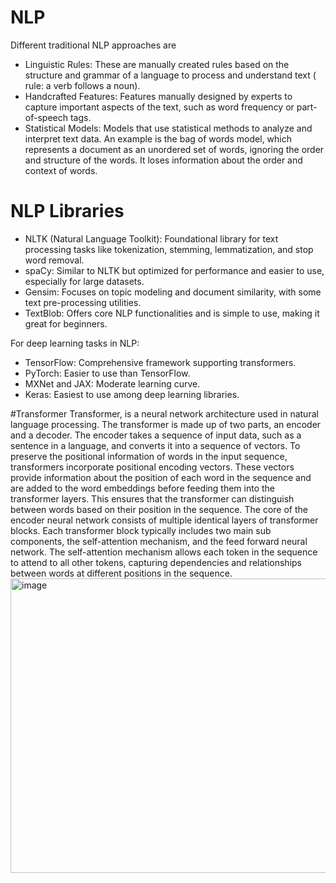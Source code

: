 # NLP
Different traditional NLP approaches are 
- Linguistic Rules: These are manually created rules based on the structure and grammar of a language to process and understand text ( rule: a verb follows a noun).
- Handcrafted Features: Features manually designed by experts to capture important aspects of the text, such as word frequency or part-of-speech tags.
- Statistical Models: Models that use statistical methods to analyze and interpret text data. An example is the bag of words model, which represents a document as an unordered set of words, ignoring the order and structure of the words. It loses information about the order and context of words.
# NLP Libraries
- NLTK (Natural Language Toolkit): Foundational library for text processing tasks like tokenization, stemming, lemmatization, and stop word removal.
- spaCy: Similar to NLTK but optimized for performance and easier to use, especially for large datasets.
- Gensim: Focuses on topic modeling and document similarity, with some text pre-processing utilities.
- TextBlob: Offers core NLP functionalities and is simple to use, making it great for beginners.

For deep learning tasks in NLP:

- TensorFlow: Comprehensive framework supporting transformers.
- PyTorch: Easier to use than TensorFlow.
- MXNet and JAX: Moderate learning curve.
- Keras: Easiest to use among deep learning libraries.

#Transformer
Transformer, is a neural network architecture used in natural language processing. 
The transformer is made up of two parts, an encoder and a decoder. The encoder takes a sequence of input data, such as a sentence in a language, and converts it into a sequence of vectors. To preserve the positional information of words in the input sequence, transformers incorporate positional encoding vectors. These vectors provide information about the position of each word in the sequence and are added to the word embeddings before feeding them into the transformer layers. This ensures that the transformer can distinguish between words based on their position in the sequence. The core of the encoder neural network consists of multiple identical layers of transformer blocks. Each transformer block typically includes two main sub components, the self-attention mechanism, and the feed forward neural network. The self-attention mechanism allows each token in the sequence to attend to all other tokens, capturing dependencies and relationships between words at different positions in the sequence. 
<img width="802" height="471" alt="image" src="https://github.com/user-attachments/assets/3b76418b-4eba-4999-b1f9-d48e48a0ad35" />

